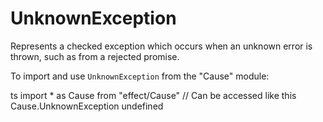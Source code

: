 # UnknownException

Represents a checked exception which occurs when an unknown error is thrown, such as
from a rejected promise.

To import and use `UnknownException` from the "Cause" module:

ts
import \* as Cause from "effect/Cause"
// Can be accessed like this
Cause.UnknownException
undefined
